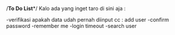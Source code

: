 /****To Do List*****/
Kalo ada yang inget taro di sini aja :

-verifikasi apakah data udah pernah diinput cc : add user
-confirm password
-remember me
-login timeout
-search user